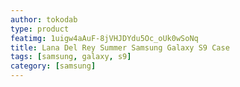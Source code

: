 ```yaml
---
author: tokodab
type: product
featimg: 1uigw4aAuF-8jVHJDYdu5Oc_oUk0wSoNq
title: Lana Del Rey Summer Samsung Galaxy S9 Case
tags: [samsung, galaxy, s9]
category: [samsung]
---
```

